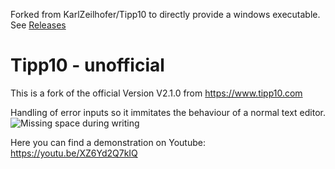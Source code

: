 Forked from KarlZeilhofer/Tipp10 to directly provide a windows executable.  
See [Releases](https://github.com/skorpsim/Tipp10/releases) 

# Tipp10 - unofficial

This is a fork of the official Version V2.1.0 from https://www.tipp10.com

Handling of error inputs so it immitates the behaviour of a normal text editor. 
![Missing space during writing](screenshot-v2.1.1.png)

Here you can find a demonstration on Youtube: https://youtu.be/XZ6Yd2Q7kIQ
